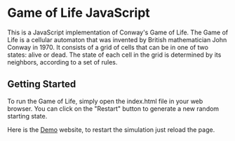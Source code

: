 # Game of Life JavaScript
This is a JavaScript implementation of Conway's Game of Life. The Game of Life is a cellular automaton that was invented by British mathematician John Conway in 1970. It consists of a grid of cells that can be in one of two states: alive or dead. The state of each cell in the grid is determined by its neighbors, according to a set of rules.

## Getting Started
To run the Game of Life, simply open the index.html file in your web browser. You can click on the "Restart" button to generate a new random starting state.

Here is the [Demo](https://wet333.github.io/game-of-life-javascript/) website, to restart the simulation just reload the page.
